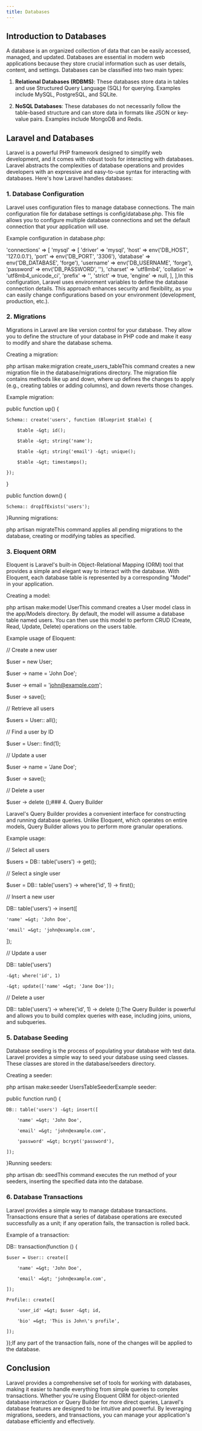 ```yaml
---
title: Databases
---
```


## Introduction to Databases

A database is an organized collection of data that can be easily accessed, managed, and updated. Databases are essential in modern web applications because they store crucial information such as user details, content, and settings. Databases can be classified into two main types:

1. **Relational Databases (RDBMS)**: These databases store data in tables and use Structured Query Language (SQL) for querying. Examples include MySQL, PostgreSQL, and SQLite.

2. **NoSQL Databases**: These databases do not necessarily follow the table-based structure and can store data in formats like JSON or key-value pairs. Examples include MongoDB and Redis.

## Laravel and Databases

Laravel is a powerful PHP framework designed to simplify web development, and it comes with robust tools for interacting with databases. Laravel abstracts the complexities of database operations and provides developers with an expressive and easy-to-use syntax for interacting with databases. Here's how Laravel handles databases:

### 1. Database Configuration

Laravel uses configuration files to manage database connections. The main configuration file for database settings is config/database.php. This file allows you to configure multiple database connections and set the default connection that your application will use.

Example configuration in database.php:

'connections' =&gt; [ 'mysql' =&gt; [ 'driver' =&gt; 'mysql', 'host' =&gt; env('DB_HOST', '127.0.0.1'), 'port' =&gt; env('DB_PORT', '3306'), 'database' =&gt; env('DB_DATABASE', 'forge'), 'username' =&gt; env('DB_USERNAME', 'forge'), 'password' =&gt; env('DB_PASSWORD', ''), 'charset' =&gt; 'utf8mb4', 'collation' =&gt; 'utf8mb4_unicode_ci', 'prefix' =&gt; '', 'strict' =&gt; true, 'engine' =&gt; null, ], ],In this configuration, Laravel uses environment variables to define the database connection details. This approach enhances security and flexibility, as you can easily change configurations based on your environment (development, production, etc.).

### 2. Migrations

Migrations in Laravel are like version control for your database. They allow you to define the structure of your database in PHP code and make it easy to modify and share the database schema.

Creating a migration:

php artisan make:migration create_users_tableThis command creates a new migration file in the database/migrations directory. The migration file contains methods like up and down, where up defines the changes to apply (e.g., creating tables or adding columns), and down reverts those changes.

Example migration:

public function up() {

    Schema:: create('users', function (Blueprint $table) {

        $table -&gt; id();

        $table -&gt; string('name');

        $table -&gt; string('email') -&gt; unique();

        $table -&gt; timestamps();

    });

}

public function down() {

    Schema:: dropIfExists('users');

}Running migrations:

php artisan migrateThis command applies all pending migrations to the database, creating or modifying tables as specified.

### 3. Eloquent ORM

Eloquent is Laravel's built-in Object-Relational Mapping (ORM) tool that provides a simple and elegant way to interact with the database. With Eloquent, each database table is represented by a corresponding "Model" in your application.

Creating a model:

php artisan make:model UserThis command creates a User model class in the app/Models directory. By default, the model will assume a database table named users. You can then use this model to perform CRUD (Create, Read, Update, Delete) operations on the users table.

Example usage of Eloquent:

// Create a new user

$user = new User;

$user -&gt; name = 'John Doe';

$user -&gt; email = 'john@example.com';

$user -&gt; save();

// Retrieve all users

$users = User:: all();

// Find a user by ID

$user = User:: find(1);

// Update a user

$user -&gt; name = 'Jane Doe';

$user -&gt; save();

// Delete a user

$user -&gt; delete ();### 4. Query Builder

Laravel's Query Builder provides a convenient interface for constructing and running database queries. Unlike Eloquent, which operates on entire models, Query Builder allows you to perform more granular operations.

Example usage:

// Select all users

$users = DB:: table('users') -&gt; get();

// Select a single user

$user = DB:: table('users') -&gt; where('id', 1) -&gt; first();

// Insert a new user

DB:: table('users') -&gt; insert([

    'name' =&gt; 'John Doe',

    'email' =&gt; 'john@example.com',

]);

// Update a user

DB:: table('users')

    -&gt; where('id', 1)

    -&gt; update(['name' =&gt; 'Jane Doe']);

// Delete a user

DB:: table('users') -&gt; where('id', 1) -&gt; delete ();The Query Builder is powerful and allows you to build complex queries with ease, including joins, unions, and subqueries.

### 5. Database Seeding

Database seeding is the process of populating your database with test data. Laravel provides a simple way to seed your database using seed classes. These classes are stored in the database/seeders directory.

Creating a seeder:

php artisan make:seeder UsersTableSeederExample seeder:

public function run() {

    DB:: table('users') -&gt; insert([

        'name' =&gt; 'John Doe',

        'email' =&gt; 'john@example.com',

        'password' =&gt; bcrypt('password'),

    ]);

}Running seeders:

php artisan db: seedThis command executes the run method of your seeders, inserting the specified data into the database.

### 6. Database Transactions

Laravel provides a simple way to manage database transactions. Transactions ensure that a series of database operations are executed successfully as a unit; if any operation fails, the transaction is rolled back.

Example of a transaction:

DB:: transaction(function () {

    $user = User:: create([

        'name' =&gt; 'John Doe',

        'email' =&gt; 'john@example.com',

    ]);

    Profile:: create([

        'user_id' =&gt; $user -&gt; id,

        'bio' =&gt; 'This is John\'s profile',

    ]);

});If any part of the transaction fails, none of the changes will be applied to the database.

## Conclusion

Laravel provides a comprehensive set of tools for working with databases, making it easier to handle everything from simple queries to complex transactions. Whether you're using Eloquent ORM for object-oriented database interaction or Query Builder for more direct queries, Laravel's database features are designed to be intuitive and powerful. By leveraging migrations, seeders, and transactions, you can manage your application's database efficiently and effectively.

